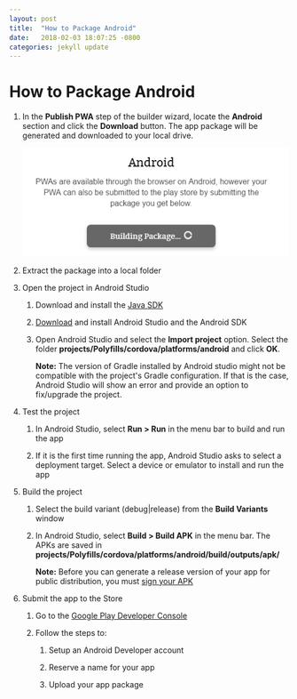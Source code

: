 ```yaml
---
layout: post
title:  "How to Package Android"
date:   2018-02-03 18:07:25 -0800
categories: jekyll update
---
```


# How to Package Android

1. In the **Publish PWA** step of the builder wizard, locate the **Android** section and click the **Download** button. The app package will be generated and downloaded to your local drive.
	
    ![Android Polyfill](/assets/android-polyfill.png)

2. Extract the package into a local folder

3. Open the project in Android Studio
    1. Download and install the [Java SDK](http://www.oracle.com/technetwork/java/javase/downloads/index.html)

    2. [Download](http://developer.android.com/sdk/installing/index.html?pkg=studio) and install Android Studio and the Android SDK

    3. Open Android Studio and select the **Import project** option. Select the folder **projects/Polyfills/cordova/platforms/android** and click **OK**.

        **Note:** The version of Gradle installed by Android studio might not be compatible with the project's Gradle configuration. If that is the case, Android Studio will show an error and provide an option to fix/upgrade the project.

4. Test the project

    1. In Android Studio, select **Run > Run** in the menu bar to build and run the app

    2. If it is the first time running the app, Android Studio asks to select a deployment target. Select a device or emulator to install and run the app

5. Build the project

    1. Select the build variant (debug|release) from the **Build Variants** window
   
    2. In Android Studio, select **Build > Build APK** in the menu bar. The APKs are saved in **projects/Polyfills/cordova/platforms/android/build/outputs/apk/**


		**Note:** Before you can generate a release version of your app for public distribution, you must [sign your APK](https://developer.android.com/tools/publishing/app-signing.html)

6. Submit the app to the Store

    1. Go to the [Google Play Developer Console](https://play.google.com/apps/publish/signup/)

    2. Follow the steps to:

        1. Setup an Android Developer account

        2. Reserve a name for your app

        3. Upload your app package
